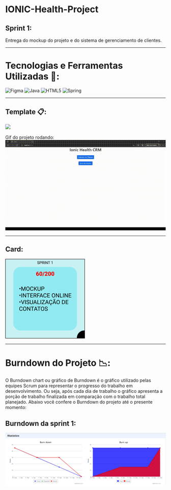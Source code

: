 # IONIC-Health-Project

## Sprint 1:
  Entrega do mockup do projeto e do sistema de gerenciamento de clientes.
  
___________________________________________________________________________________________________________________________________________________________________________________

# Tecnologias e Ferramentas Utilizadas 🧰:
![Figma](https://img.shields.io/badge/figma-%23F24E1E.svg?style=for-the-badge&logo=figma&logoColor=white) ![Java](https://img.shields.io/badge/java-%23ED8B00.svg?style=for-the-badge&logo=java&logoColor=white) ![HTML5](https://img.shields.io/badge/html5-%23E34F26.svg?style=for-the-badge&logo=html5&logoColor=white) ![Spring](https://img.shields.io/badge/spring-%236DB33F.svg?style=for-the-badge&logo=spring&logoColor=white)
  
___________________________________________________________________________________________________________________________________________________________________________________

## Template 📋:
![](https://github.com/cpusfatec/IONIC-Health-Project/blob/main/Imagens/GIF_Ionic.gif)

Gif do projeto rodando:
![](https://github.com/cpusfatec/IONIC-Health-Project/blob/main/Imagens/ProjetoSprint1.gif)

___________________________________________________________________________________________________________________________________________________________________________________

## Card:
![](https://github.com/cpusfatec/IONIC-Health-Project/blob/main/Imagens/CARD%20SPRINT%201.png)

___________________________________________________________________________________________________________________________________________________________________________________

# Burndown do Projeto 📉:
O Burndown chart ou gráfico de Burndown é o gráfico utilizado pelas equipes Scrum para representar o progresso do trabalho em desenvolvimento. Ou seja, após cada dia de trabalho o gráfico apresenta a porção de trabalho finalizada em comparação com o trabalho total planejado. Abaixo você confere o Burndown do projeto até o presente momento:

## Burndown da sprint 1:
![](https://github.com/cpusfatec/IONIC-Health-Project/blob/main/Imagens/BURNDOWN%20SPRINT%201.png)
